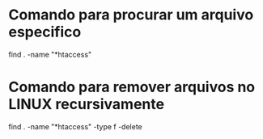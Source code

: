  # Comando para procurar um arquivo especifico
 find . -name "*htaccess"
 
 # Comando para remover arquivos no LINUX recursivamente
 find . -name "*htaccess" -type f -delete

